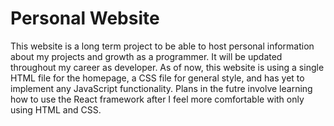 # Personal Website
This website is a long term project to be able to host personal information about my projects and growth as a programmer. 
It will be updated throughout my career as developer. As of now, this website is using 
a single HTML file for the homepage, a CSS file for general style, and has yet to implement any JavaScript functionality.
Plans in the futre involve learning how to use the React framework after I feel more comfortable with only using HTML and CSS.
